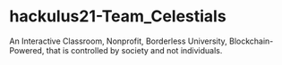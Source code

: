 # hackulus21-Team_Celestials
An Interactive Classroom, Nonprofit, Borderless University, Blockchain-Powered, that is controlled by society and not individuals.
